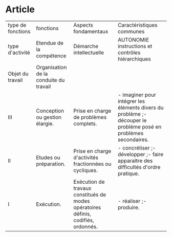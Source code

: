 # Article

  


|  |  |  |  |
| --- | --- | --- | --- |
| type de fonctions | fonctions | Aspects fondamentaux | Caractéristiques communes |
| type d'activité | Etendue de la compétence | Démarche intellectuelle | AUTONOMIE instructions et contrôles hiérarchiques | RESPONSABILITÉS à l'égard d'autrui | CONNAISSANCES requises théoriques de l'environnement |
| Objet du travail | Organisation de la conduite du travail |
| III | Conception ou gestion élargie. | Prise en charge de problèmes complets. | - imaginer pour intégrer les éléments divers du problème ;- découper le problème posé en problèmes secondaires. | Référence à plusieurs techniques complémentaires. | Du général au particulier par déduction. | - directives concernant le cadre de l'activité définissant l'objectif ;- comptes rendus d'actions sous une forme achevée (rapports, exposés) ;- la qualité des travaux est du domaine de l'appréciation. | A généralement une responsabilité technique ou de gestion vis-à-vis du personnel de qualification moindre. | Niveau III de l'EN (BTS, DUT...) ; enseignement du genre synthétique basé sur une pédagogie culturelle. |
| II | Etudes ou préparation. | Prise en charge d'activités fractionnées ou cycliques. | - concrétiser ;- développer ;- faire apparaître des difficultés d'ordre pratique. | Référence à une technique connue. | Du particulier au particulier par analogie. | - instructions de caractère général portant sur des méthodes, avec initiative sur le choix des moyens et la succession des étapes ;- compte rendu d'actions le plus souvent sous forme de narrations à caractère descriptif ;- la qualité des travaux sera contrôlée par sondage. | Peut avoir la responsabilité technique du travail réalisé par du personnel de qualification moindre. | - niveau IV de l'EN (bac...) ;- et connaissances de l'environnement (entreprise, matériel, organisation). |
| I | Exécution. | Exécution de travaux constitués de modes opératoires définis, codifiés, ordonnés. | - réaliser ;- produire. | Référence à un métier d'exécution. | Du particulier au particulier par simple identification. | - instructions précises ;- informations sur les méthodes à utiliser et les moyens disponibles ;- comptes rendus d'actions oraux portant sur des faits concrets du travail ;- le travail est facilement contrôlablement par les destinataires des travaux. | Néant. | - niveau V de l'EN (CAP...) ; enseignement basé sur une pédagogie démonstrative ;- connaissance du contexte immédiat suffisant. |

